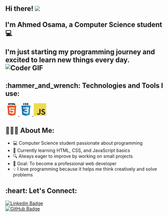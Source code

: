 <h2 align="left">
  <br>Hi there! <img src="https://user-images.githubusercontent.com/42378118/110234147-e3259600-7f4e-11eb-95be-0c4047144dea.gif" width="30"><br>
  <br>I'm Ahmed Osama, a Computer Science student 💻<br>
  <br>I'm just starting my programming journey and excited to learn new things every day.<br>
  <img src="https://media.giphy.com/media/SWoSkN6DxTszqIKEqv/giphy.gif" alt="Coder GIF" width="500">
</h2>

<h2 align="left">:hammer_and_wrench: Technologies and Tools I use:</h2>
<p align="left">
    <a href="https://www.w3.org/html/" target="_blank"> <img src="https://raw.githubusercontent.com/devicons/devicon/master/icons/html5/html5-original-wordmark.svg" alt="html5" width="40" height="40"/> </a>
    <a href="https://www.w3schools.com/css/" target="_blank"> <img src="https://raw.githubusercontent.com/devicons/devicon/master/icons/css3/css3-original-wordmark.svg" alt="css3" width="40" height="40"/> </a>
    <a href="https://developer.mozilla.org/en-US/docs/Web/JavaScript" target="_blank"> <img src="https://raw.githubusercontent.com/devicons/devicon/master/icons/javascript/javascript-original.svg" alt="javascript" width="40" height="40"/> </a>
</p>

<h2 align="left">👨🏻‍💻 About Me:</h2>

- 💻 Computer Science student passionate about programming  
- 🚀 Currently learning HTML, CSS, and JavaScript basics  
- 🔍 Always eager to improve by working on small projects  
- 🎯 Goal: To become a professional web developer  
- 💡 I love programming because it helps me think creatively and solve problems  

<h2 align="left">:heart: Let's Connect:</h2>

[![Linkedin Badge](https://img.shields.io/badge/-AhmedOsama-blue?style=flat-square&logo=Linkedin&logoColor=white&link=https://www.linkedin.com/in/ahmed-daramally)](https://www.linkedin.com/in/ahmed-daramally)  
[![GitHub Badge](https://img.shields.io/badge/-AhmedOsama-333?style=flat-square&logo=github&logoColor=white&link=https://github.com/Ahmed-Daramally)](https://github.com/Ahmed-Daramally)
